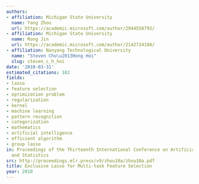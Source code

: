 ```yaml
---
authors:
- affiliation: Michigan State University
  name: Yang Zhou
  url: https://academic.microsoft.com/author/2944558793/
- affiliation: Michigan State University
  name: Rong Jin
  url: https://academic.microsoft.com/author/2142724104/
- affiliation: Nanyang Technological University
  name: "Steven Chu\u2013Hong Hoi"
  slug: steven_c_h_hoi
date: '2010-03-31'
estimated_citations: 182
fields:
- lasso
- feature selection
- optimization problem
- regularization
- kernel
- machine learning
- pattern recognition
- categorization
- mathematics
- artificial intelligence
- efficient algorithm
- group lasso
in: Proceedings of the Thirteenth International Conference on Artificial Intelligence
  and Statistics
src: http://proceedings.mlr.press/v9/zhou10a/zhou10a.pdf
title: Exclusive Lasso for Multi-task Feature Selection
year: 2010
---
```

